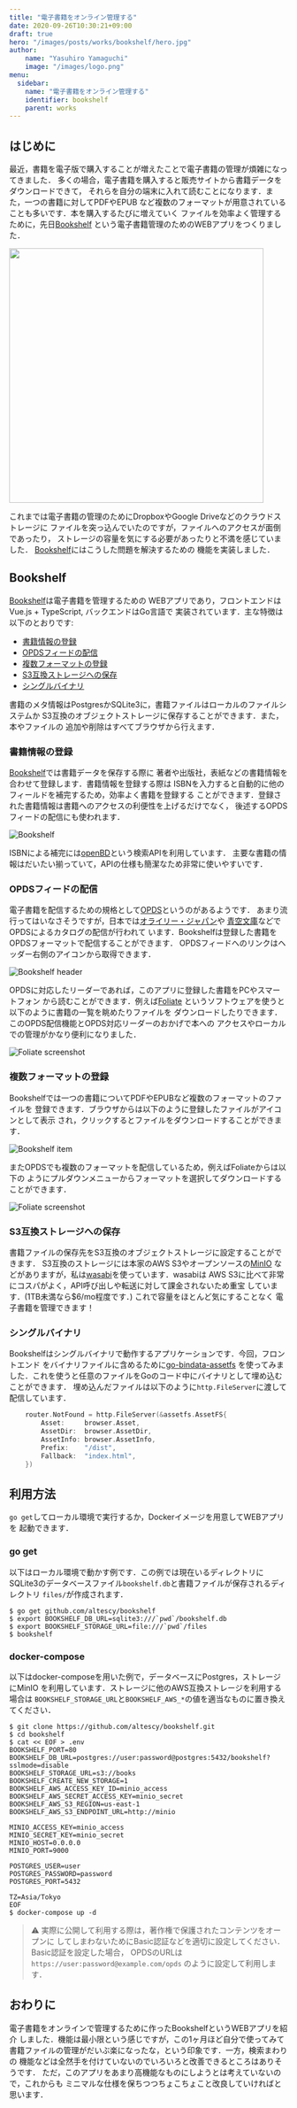 ```yaml
---
title: "電子書籍をオンライン管理する"
date: 2020-09-26T10:30:21+09:00
draft: true
hero: "/images/posts/works/bookshelf/hero.jpg"
author:
    name: "Yasuhiro Yamaguchi"
    image: "/images/logo.png"
menu:
  sidebar:
    name: "電子書籍をオンライン管理する"
    identifier: bookshelf
    parent: works
---
```



## はじめに

最近，書籍を電子版で購入することが増えたことで電子書籍の管理が煩雑になってきました．
多くの場合，電子書籍を購入すると販売サイトから書籍データをダウンロードできて，
それらを自分の端末に入れて読むことになります．また，一つの書籍に対してPDFやEPUB
など複数のフォーマットが用意されていることも多いです．本を購入するたびに増えていく
ファイルを効率よく管理するために，先日[Bookshelf](https://github.com/altescy/bookshelf)
という電子書籍管理のためのWEBアプリをつくりました．

 <a href="https://github.com/altescy/bookshelf"><img src="https://github-link-card.s3.ap-northeast-1.amazonaws.com/altescy/bookshelf.png" width="460px"></a>

これまでは電子書籍の管理のためにDropboxやGoogle Driveなどのクラウドストレージに
ファイルを突っ込んでいたのですが，ファイルへのアクセスが面倒であったり，
ストレージの容量を気にする必要があったりと不満を感じていました．
[Bookshelf](https://github.com/altescy/bookshelf)にはこうした問題を解決するための
機能を実装しました．


## Bookshelf

[Bookshelf](https://github.com/altescy/bookshelf)は電子書籍を管理するための
WEBアプリであり，フロントエンドはVue.js + TypeScript, バックエンドはGo言語で
実装されています．主な特徴は以下のとおりです:

- [書籍情報の登録](#書籍情報の登録)
- [OPDSフィードの配信](#opdsフィードの配信)
- [複数フォーマットの登録](#複数フォーマットの登録)
- [S3互換ストレージへの保存](#s3互換ストレージへの保存)
- [シングルバイナリ](#シングルバイナリ)

書籍のメタ情報はPostgresかSQLite3に，書籍ファイルはローカルのファイルシステムか
S3互換のオブジェクトストレージに保存することができます．また，本やファイルの
追加や削除はすべてブラウザから行えます．


### 書籍情報の登録

[Bookshelf](https://github.com/altescy/bookshelf)では書籍データを保存する際に
著者や出版社，表紙などの書籍情報を合わせて登録します．書籍情報を登録する際は
ISBNを入力すると自動的に他のフィールドを補完するため，効率よく書籍を登録する
ことができます．登録された書籍情報は書籍へのアクセスの利便性を上げるだけでなく，
後述するOPDSフィードの配信にも使われます．

![Bookshelf](/images/posts/works/bookshelf/bookshelf.png)

ISBNによる補完には[openBD](https://openbd.jp/)という検索APIを利用しています．
主要な書籍の情報はだいたい揃っていて，APIの仕様も簡潔なため非常に使いやすいです．


### OPDSフィードの配信

電子書籍を配信するための規格として[OPDS](https://opds.io/)というのがあるようです．
あまり流行ってはいなさそうですが，日本では[オライリー・ジャパン](https://www.oreilly.co.jp/community/blog/2012/02/opds-catalog-available.html)や
[青空文庫](https://www.aozora.gr.jp/)などでOPDSによるカタログの配信が行われて
います．Bookshelfは登録した書籍をOPDSフォーマットで配信することができます．
OPDSフィードへのリンクはヘッダー右側のアイコンから取得できます．

![Bookshelf header](/images/posts/works/bookshelf/bookshelf_header.png)

OPDSに対応したリーダーであれば，このアプリに登録した書籍をPCやスマートフォン
から読むことができます．例えば[Foliate](https://johnfactotum.github.io/foliate/)
というソフトウェアを使うと以下のように書籍の一覧を眺めたりファイルを
ダウンロードしたりできます．このOPDS配信機能とOPDS対応リーダーのおかげで本への
アクセスやローカルでの管理がかなり便利になりました．

![Foliate screenshot](/images/posts/works/bookshelf/foliate_list.png)


### 複数フォーマットの登録

Bookshelfでは一つの書籍についてPDFやEPUBなど複数のフォーマットのファイルを
登録できます．ブラウザからは以下のように登録したファイルがアイコンとして表示
され，クリックするとファイルをダウンロードすることができます．

![Bookshelf item](/images/posts/works/bookshelf/bookshelf_item.png)

またOPDSでも複数のフォーマットを配信しているため，例えばFoliateからは以下の
ようにプルダウンメニューからフォーマットを選択してダウンロードすることができます．

![Foliate screenshot](/images/posts/works/bookshelf/foliate_download.png)


### S3互換ストレージへの保存

書籍ファイルの保存先をS3互換のオブジェクトストレージに設定することができます．
S3互換のストレージには本家のAWS S3やオープンソースの[MinIO](https://min.io/)
などがありますが，私は[wasabi](https://wasabi.com/)を使っています．wasabiは
AWS S3に比べて非常にコスパがよく，API呼び出しや転送に対して課金されないため重宝
しています．(1TB未満なら$6/mo程度です．) これで容量をほとんど気にすることなく
電子書籍を管理できます！


### シングルバイナリ

Bookshelfはシングルバイナリで動作するアプリケーションです．今回，フロントエンド
をバイナリファイルに含めるために[go-bindata-assetfs](https://github.com/elazarl/go-bindata-assetfs)
を使ってみました．これを使うと任意のファイルをGoのコード中にバイナリとして埋め込む
ことができます．
埋め込んだファイルは以下のように`http.FileServer`に渡して配信しています．

```go
	router.NotFound = http.FileServer(&assetfs.AssetFS{
		Asset:     browser.Asset,
		AssetDir:  browser.AssetDir,
		AssetInfo: browser.AssetInfo,
		Prefix:    "/dist",
		Fallback:  "index.html",
	})
```


## 利用方法

`go get`してローカル環境で実行するか，Dockerイメージを用意してWEBアプリを
起動できます．

### go get

以下はローカル環境で動かす例です．この例では現在いるディレクトリに
SQLite3のデータベースファイル`bookshelf.db`と書籍ファイルが保存されるディレクトリ
`files/`が作成されます．
```
$ go get github.com/altescy/bookshelf
$ export BOOKSHELF_DB_URL=sqlite3:///`pwd`/bookshelf.db
$ export BOOKSHELF_STORAGE_URL=file:///`pwd`/files
$ bookshelf
```

### docker-compose
以下はdocker-composeを用いた例で，データベースにPostgres，ストレージにMinIO
を利用しています．ストレージに他のAWS互換ストレージを利用する場合は
`BOOKSHELF_STORAGE_URL`と`BOOKSHELF_AWS_*`の値を適当なものに置き換えてください．
```
$ git clone https://github.com/altescy/bookshelf.git
$ cd bookshelf
$ cat << EOF > .env
BOOKSHELF_PORT=80
BOOKSHELF_DB_URL=postgres://user:password@postgres:5432/bookshelf?sslmode=disable
BOOKSHELF_STORAGE_URL=s3://books
BOOKSHELF_CREATE_NEW_STORAGE=1
BOOKSHELF_AWS_ACCESS_KEY_ID=minio_access
BOOKSHELF_AWS_SECRET_ACCESS_KEY=minio_secret
BOOKSHELF_AWS_S3_REGION=us-east-1
BOOKSHELF_AWS_S3_ENDPOINT_URL=http://minio

MINIO_ACCESS_KEY=minio_access
MINIO_SECRET_KEY=minio_secret
MINIO_HOST=0.0.0.0
MINIO_PORT=9000

POSTGRES_USER=user
POSTGRES_PASSWORD=password
POSTGRES_PORT=5432

TZ=Asia/Tokyo
EOF
$ docker-compose up -d
```

> :warning: 実際に公開して利用する際は，著作権で保護されたコンテンツをオープンに
> してしまわないためにBasic認証などを適切に設定してください．Basic認証を設定した場合，
> OPDSのURLは `https://user:password@example.com/opds` のように設定して利用します．


## おわりに

電子書籍をオンラインで管理するために作ったBookshelfというWEBアプリを紹介
しました．機能は最小限という感じですが，この1ヶ月ほど自分で使ってみて
書籍ファイルの管理がだいぶ楽になったな，という印象です．一方，検索まわりの
機能などは全然手を付けていないのでいろいろと改善できるところはありそうです．
ただ，このアプリをあまり高機能なものにしようとは考えていないので，これからも
ミニマルな仕様を保ちつつちょこちょこと改良していければと思います．
